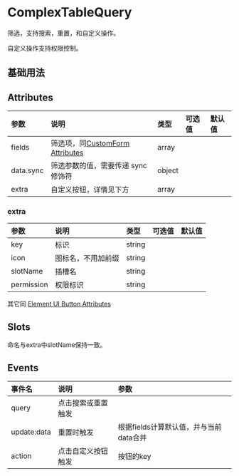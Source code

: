 # ComplexTableQuery

筛选，支持搜索，重置，和自定义操作。

自定义操作支持权限控制。

## 基础用法

<div class="demo-content">
  <ComplexTableQueryBase />
</div>

## Attributes

| 参数 | 说明 | 类型 | 可选值 | 默认值 |
| :-- | :-- | :-- | :-- | :-- |
| fields | 筛选项，同[CustomForm Attributes](../CustomForm.md#form-attributes) | array |  |  |
| data.sync | 筛选参数的值，需要传递 sync 修饰符 | object |  |  |
| extra | 自定义按钮，详情见下方 | array |  |  |

### extra

| 参数 | 说明 | 类型 | 可选值 | 默认值 |
| :-- | :-- | :-- | :-- | :-- |
| key | 标识 | string |  |  |
| icon | 图标名，不用加前缀 | string |  |  |
| slotName | 插槽名 | string |  |  |
| permission | 权限标识 | string |  |  |

其它同 [Element UI Button Attributes](https://element.eleme.cn/#/zh-CN/component/button#attributes)

## Slots

命名与extra中slotName保持一致。

## Events

| 事件名 | 说明 | 参数 |
| :-- | :-- | :-- |
| query | 点击搜索或重置触发 |  |
| update:data | 重置时触发 | 根据fields计算默认值，并与当前data合并 |
| action | 点击自定义按钮触发 | 按钮的key |
